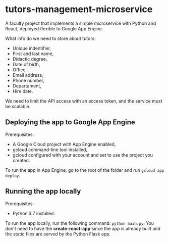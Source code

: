 # tutors-management-microservice
A faculty project that implements a simple microservice with Python and React, deployed flexible to Google App Engine.

What info do we need to store about tutors:
- Unique indentifier,
- First and last name,
- Didactic degree,
- Date of birth,
- Office,
- Email address,
- Phone number,
- Departament,
- Hire date.

We need to limit the API access with an access token, and the service must be scalable.

Deploying the app to Google App Engine
-
Prerequisites:
- A Google Cloud project with App Engine enabled,
- gcloud command-line tool installed,
- gcloud configured with your account and set to use the project you created.

To run the app in App Engine, go to the root of the folder and run `gcloud app deploy`.


Running the app locally
-
Prerequisites:
- Python 3.7 installed.

To run the app locally, run the following command: `python main.py`. You don't need to have the **create-react-app** since the app is already built and the static files are served by the Python Flask app.
